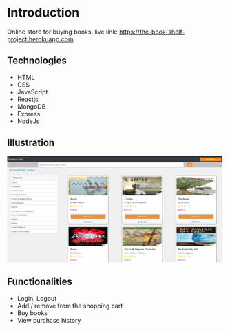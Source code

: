 # Introduction
Online store for buying books.
live link: https://the-book-shelf-project.herokuapp.com

## Technologies
- HTML
- CSS
- JavaScript
- Reactjs
- MongoDB
- Express
- NodeJs

## Illustration
<img src="https://raw.githubusercontent.com/Avshalom-Mogos/the-book-shelf-MERN/master/readmeIMG.JPG" width="500"/>

## Functionalities
- Login, Logout
- Add / remove from the shopping cart
- Buy books
- View purchase history
